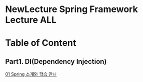 # NewLecture Spring Framework Lecture ALL

# Table of Content

## Part1. DI(Dependency Injection)

[01 Spring 소개와 학습 안내](https://github.com/Jinuk93/TIL/blob/master/Spring/Spring%20Framework%20ALL/docs/01%20Spring%20%EC%86%8C%EA%B0%9C%EC%99%80%20%ED%95%99%EC%8A%B5%20%EC%95%88%EB%82%B4.md)
